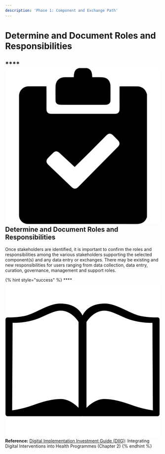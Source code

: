 ```yaml
---
description: 'Phase 1: Component and Exchange Path'
---
```


# Determine and Document Roles and Responsibilities

## \*\*\*\*![](../../.gitbook/assets/ui-clip-board.svg) **Determine and Document Roles and Responsibilities**

Once stakeholders are identified, it is important to confirm the roles and responsibilities among the various stakeholders supporting the selected component\(s\) and any data entry or exchanges. There may be existing and new responsibilities for users ranging from data collection, data entry, curation, governance, management and support roles. 

{% hint style="success" %}
\*\*\*\*![](../../.gitbook/assets/book.png) **Reference:** [Digital Implementation Investment Guide \(DIIG\)](https://www.who.int/publications/i/item/9789240010567): Integrating Digital Interventions into Health Programmes \(Chapter 2\) 
{% endhint %}



